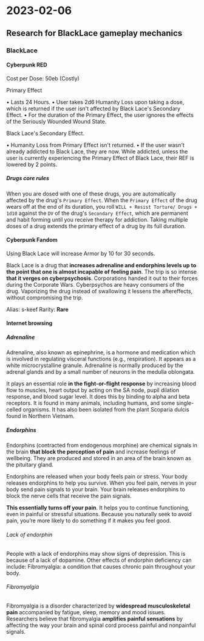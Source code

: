 # 2023-02-06

## Research for BlackLace gameplay mechanics

### BlackLace

#### Cyberpunk RED

Cost per Dose: 50eb (Costly)

Primary Effect

• Lasts 24 Hours.
• User takes 2d6 Humanity Loss upon taking a dose, which is returned if the user isn't affected by Black Lace's Secondary Effect.
• For the duration of the Primary Effect, the user ignores the effects of the Seriously Wounded Wound State.

Black Lace's Secondary Effect.

• Humanity Loss from Primary Effect isn't returned.
• If the user wasn't already addicted to Black Lace, they are now. While addicted, unless the user is currently experiencing the Primary Effect of Black Lace, their REF is lowered by 2 points.

##### Drugs core rules

When you are dosed with one of these drugs, you are automatically affected by the drug's `Primary Effect`. When the `Primary Effect` of the drug wears off at the end of its duration, you roll `WILL + Resist Torture/ Drugs + 1d10` against the `DV` of the drug's `Secondary Effect`, which are permanent and habit forming until you receive therapy for addiction. Taking multiple doses of a drug extends the primary effect of a drug by its full duration.

#### Cyberpunk Fandom

Using Black Lace will increase Armor by 10 for 30 seconds.

Black Lace is a drug that **increases adrenaline and endorphins levels up to the point that one is almost incapable of feeling pain**. The trip is so intense **that it verges on cyberpsychosis**. Corporations handed it out to their forces during the Corporate Wars. Cyberpsychos are heavy consumers of the drug. Vaporizing the drug instead of swallowing it lessens the aftereffects, without compromising the trip.

Alias: s-keef
Rarity: **Rare**

#### Internet browsing

##### Adrenaline

Adrenaline, also known as epinephrine, is a hormone and medication which is involved in regulating visceral functions (e.g., respiration). It appears as a white microcrystalline granule. Adrenaline is normally produced by the adrenal glands and by a small number of neurons in the medulla oblongata.

It plays an essential role **in the fight-or-flight response** by increasing blood flow to muscles, heart output by acting on the SA node, pupil dilation response, and blood sugar level. It does this by binding to alpha and beta receptors. It is found in many animals, including humans, and some single-celled organisms. It has also been isolated from the plant Scoparia dulcis found in Northern Vietnam.

##### Endorphins

Endorphins (contracted from endogenous morphine) are chemical signals in the brain **that block the perception of pain** and increase feelings of wellbeing. They are produced and stored in an area of the brain known as the pituitary gland.

Endorphins are released when your body feels pain or stress. Your body releases endorphins to help you survive. When you feel pain, nerves in your body send pain signals to your brain. Your brain releases endorphins to block the nerve cells that receive the pain signals.

**This essentially turns off your pain**. It helps you to continue functioning, even in painful or stressful situations. Because you naturally seek to avoid pain, you’re more likely to do something if it makes you feel good.

###### Lack of endorphin

People with a lack of endorphins may show signs of depression. This is because of a lack of dopamine. Other effects of endorphin deficiency can include: Fibromyalgia: a condition that causes chronic pain throughout your body.

###### Fibromyalgia

Fibromyalgia is a disorder characterized by **widespread musculoskeletal pain** accompanied by fatigue, sleep, memory and mood issues. Researchers believe that fibromyalgia **amplifies painful sensations** by affecting the way your brain and spinal cord process painful and nonpainful signals.
